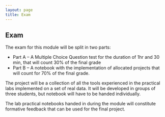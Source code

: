 ```yaml
---
layout: page
title: Exam
---
```


## Exam

The exam for this module will be split in two parts: 

* Part A – A Multiple Choice Question test for the duration of 1hr and 30 min, that will count 30% of the final grade
* Part B – A notebook with the implementation of allocated projects that will count for 70% of the final grade. 


The project will be a collection of all the tools experienced in the practical labs implemented on a set of real data. It will be developed in groups of three students, but notebook will have to be handed individually. 

The lab practical notebooks handed in during the module will constitute formative feedback that can be used for the final project. 
